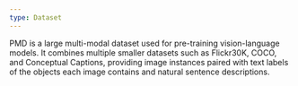 ```yaml
---
type: Dataset
---
```


PMD is a large multi-modal dataset used for pre-training vision-language models. It combines multiple smaller datasets such as Flickr30K, COCO, and Conceptual Captions, providing image instances paired with text labels of the objects each image contains and natural sentence descriptions.